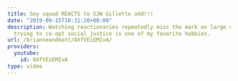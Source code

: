 ```yaml
---
title: Soy squad REACTS to SJW Gillette add!!!
date: "2019-09-15T10:31:28+08:00"
description: Watching reactionaries repeatedly miss the mark on large corporations
  trying to co-opt social justice is one of my favorite hobbies.
url: /brianneandmatt/8XfVEiEMIvA/
providers:
  youtube:
    id: 8XfVEiEMIvA
type: video
---
```

